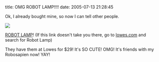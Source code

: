 title: OMG ROBOT LAMP!!!!
date: 2005-07-13 21:28:45 

Ok, I already bought mine, so now I can tell other people.

![][1]

[ROBOT LAMP][2]! (If this link doesn't take you there, go to [lowes.com][3] and search for Robot Lamp)

They have them at Lowes for $29! It's SO CUTE! OMG! It's friends with my Robosapien now! YAY!

   [1]: /images/2005-07-13-omg-robot-lamp/robotlamp.jpg
   [2]: http://www.lowes.com/lowes/lkn?action=productDetail&productId=24700-79995-HL1261&category=15&lpage=none&bc=c
   [3]: http://www.lowes.com


